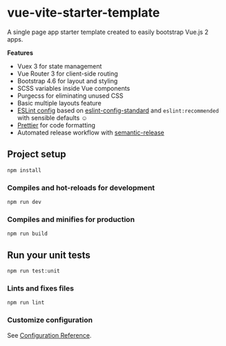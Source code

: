 # vue-vite-starter-template
A single page app starter template created to easily bootstrap Vue.js 2 apps.

**Features**
- Vuex 3 for state management
- Vue Router 3 for client-side routing
- Bootstrap 4.6 for layout and styling
- SCSS variables inside Vue components
- Purgecss for eliminating unused CSS
- Basic multiple layouts feature
- [ESLint config](https://github.com/kouts/eslint-config-kouts) based on 
[eslint-config-standard](https://github.com/standard/eslint-config-standard) 
and `eslint:recommended` with sensible defaults :relaxed:
- [Prettier](https://prettier.io/) for code formatting
- Automated release workflow with [semantic-release](https://github.com/semantic-release/semantic-release)

## Project setup
```
npm install
```

### Compiles and hot-reloads for development
```
npm run dev
```

### Compiles and minifies for production
```
npm run build
```

## Run your unit tests
```
npm run test:unit
```

### Lints and fixes files
```
npm run lint
```

### Customize configuration
See [Configuration Reference](https://cli.vuejs.org/config/).